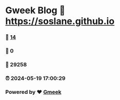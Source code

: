 # Gweek Blog :link: https://soslane.github.io 
### :page_facing_up: [14](https://soslane.github.io/tag.html) 
### :speech_balloon: 0 
### :hibiscus: 29258 
### :alarm_clock: 2024-05-19 17:00:29 
### Powered by :heart: [Gmeek](https://github.com/Meekdai/Gmeek)
